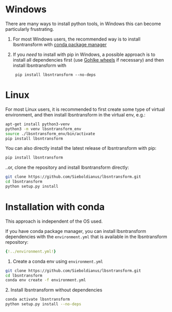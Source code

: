 # Windows

There are many ways to install python tools, in Windows this can become particularly frustrating.

1. For most Windows users, the recommended way is to install lbsntransform with [conda package manager](#installation-with-conda)
2. If you _need_ to install with pip in Windows, a possible approach is to install all dependencies first (use [Gohlke wheels](https://www.lfd.uci.edu/~gohlke/pythonlibs/) if necessary) and then install lbsntransform with 

        pip install lbsntransform --no-deps

# Linux

For most Linux users, it is recommended to first create some type of virtual environment, and then install lbsntransform in the virtual env, e.g.:

```bash
apt-get install python3-venv
python3 -m venv lbsntransform_env
source ./lbsntransform_env/bin/activate
pip install lbsntransform
```

You can also directly install the latest release of lbsntransform with pip:

```bash
pip install lbsntransform
```

..or, clone the repository and install lbsntransform directly:

```bash
git clone https://github.com/Sieboldianus/lbsntransform.git
cd lbsntransform
python setup.py install
```

# Installation with conda

This approach is independent of the OS used.

If you have conda package manager, you can install lbsntransform dependencies 
with the `environment.yml` that is available in the lbsntransform repository:

```yaml
{!../environment.yml!}
```

1. Create a conda env using `environment.yml`

```bash
git clone https://github.com/Sieboldianus/lbsntransform.git
cd lbsntransform
conda env create -f environment.yml
```

<span>2.</span> Install lbsntransform without dependencies

```bash
conda activate lbsntransform
python setup.py install --no-deps
```


